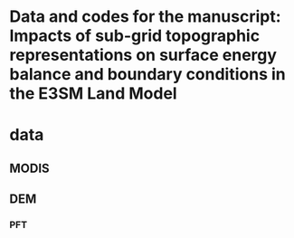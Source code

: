 # Data and codes for the manuscript: Impacts of sub-grid topographic representations on surface energy balance and boundary conditions in the E3SM Land Model

# data
## MODIS
## DEM
### PFT
